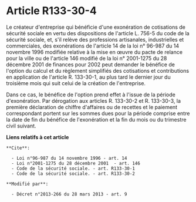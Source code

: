 # Article R133-30-4

Le créateur d'entreprise qui bénéficie d'une exonération de cotisations de sécurité sociale en vertu des dispositions de
l'article L. 756-5 du code de la sécurité sociale, et, s'il relève des professions artisanales, industrielles et
commerciales, des exonérations de l'article 14 de la loi n° 96-987 du 14 novembre 1996 modifiée relative à la mise en œuvre
du pacte de relance pour la ville ou de l'article 146 modifié de la loi n° 2001-1275 du 28 décembre 2001 de finances pour
2002 peut demander le bénéfice de l'option du calcul et du règlement simplifiés des cotisations et contributions en
application de l'article R. 133-30-1, au plus tard le dernier jour du troisième mois qui suit celui de la création de
l'entreprise. 

Dans ce cas, le bénéfice de l'option prend effet à l'issue de la période d'exonération. Par dérogation aux articles R.
133-30-2 et R. 133-30-3, la première déclaration de chiffre d'affaires ou de recettes et le paiement correspondant portent
sur les sommes dues pour la période comprise entre la date de fin du bénéfice de l'exonération et la fin du mois ou du
trimestre civil suivant.

**Liens relatifs à cet article**

	**Cite**:

	  - Loi n°96-987 du 14 novembre 1996 - art. 14
	  - Loi n°2001-1275 du 28 décembre 2001  - art. 146
	  - Code de la sécurité sociale. - art. R133-30-1
	  - Code de la sécurité sociale. - art. R133-30-2

	**Modifié par**:

	  - Décret n°2013-266 du 28 mars 2013 - art. 9
